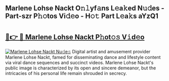 ## Marlene Lohse Nackt O𝚗𝚕yf𝚊ns L𝚎a𝚔ed N𝚞𝚍es - Part-szr P𝚑𝚘tos Vi𝚍𝚎o - H𝚘𝚝 Part L𝚎a𝚔s aYzQ1

# <h2><a href="http://kf25l6.oniu.top/?m=Marlene+Lohse+Nackt">🔗👉 🔴 Marlene Lohse Nackt P𝚑ot𝚘𝚜 V𝚒d𝚎o</a></h2>

[![Marlene Lohse Nackt Nu𝚍e𝚜](https://i.imgur.com/0qMVB7G.gif)](http://kf25l6.oniu.top/?m=Marlene+Lohse+Nackt)
Digital artist and amusement provider Marlene Lohse Nackt, famed for disseminating dance and lifestyle content via viral dance sequences and succinct videos. Marlene Lohse Nackt's public image is characterized by its open and sincere demeanor, but the intricacies of his personal life remain shrouded in secrecy.  
